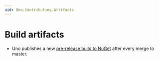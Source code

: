 ```yaml
---
uid: Uno.Contributing.Artifacts
---
```


# Build artifacts

- Uno publishes a new [pre-release build to NuGet](https://www.nuget.org/packages/Uno.WinUI) after every merge to master.

